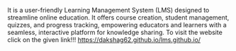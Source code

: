 It is a  user-friendly Learning Management System (LMS) designed to streamline online education. It offers course creation, student management, quizzes, and progress tracking, empowering educators and learners with a seamless, interactive platform for knowledge sharing.
To visit the website click on the given link!!!
https://dakshag62.github.io/lms.github.io/

